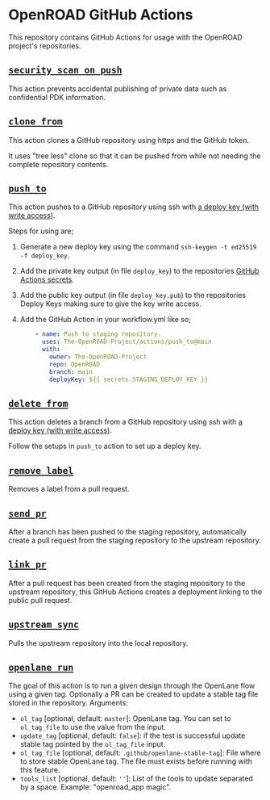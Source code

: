 # OpenROAD GitHub Actions

This repository contains GitHub Actions for usage with the OpenROAD project's
repositories.

## [`security_scan_on_push`](./security_scan_on_push)

This action prevents accidental publishing of private data such as confidential
PDK information.

## [`clone_from`](./clone_from)

This action clones a GitHub repository using https and the GitHub token.

It uses "tree less" clone so that it can be pushed from while not needing the
complete repository contents.

## [`push_to`](./push_to)

This action pushes to a GitHub repository using ssh with
[a deploy key (with write access)](https://docs.github.com/en/developers/overview/managing-deploy-keys#deploy-keys).

Steps for using are;

 1) Generate a new deploy key using the command `ssh-keygen -t ed25519 -f deploy_key`.

 2) Add the private key output (in file `deploy_key`) to the repositories
    [GitHub Actions secrets](https://docs.github.com/en/developers/overview/managing-deploy-keys#deploy-keys).

 3) Add the public key output (in file `deploy_key.pub`) to the repositories
    Deploy Keys making sure to give the key write access.

 4) Add the GitHub Action in your workflow.yml like so;
    ```yaml
        - name: Push to staging repository.
          uses: The-OpenROAD-Project/actions/push_to@main
          with:
            owner: The-OpenROAD-Project
            repo: OpenROAD
            branch: main
            deployKey: ${{ secrets.STAGING_DEPLOY_KEY }}
    ```

## [`delete_from`](./delete_from)

This action deletes a branch from a GitHub repository using ssh with
[a deploy key (with write access)](https://docs.github.com/en/developers/overview/managing-deploy-keys#deploy-keys).

Follow the setups in `push_to` action to set up a deploy key.

## [`remove_label`](./remove_label)

Removes a label from a pull request.

## [`send_pr`](./send_pr)

After a branch has been pushed to the staging repository, automatically create
a pull request from the staging repository to the upstream repository.

## [`link_pr`](./link_pr)

After a pull request has been created from the staging repository to the
upstream repository, this GitHub Actions creates a deployment linking to the
public pull request.

## [`upstream_sync`](./upstream_sync)

Pulls the upstream repository into the local repository.

## [`openlane_run`](./openlane_run)

The goal of this action is to run a given design through the OpenLane flow
using a given tag. Optionally a PR can be created to update a stable tag
file stored in the repository.
Arguments:
-   `ol_tag` [optional, default: `master`]: OpenLane tag. You can set to
    `ol_tag_file` to use the value from the input.
-   `update_tag` [optional, default: `false`]: if the test is successful
    update stable tag pointed by the `ol_tag_file` input.
-   `ol_tag_file` [optional, default: `.github/openlane-stable-tag`]: File
    where to store stable OpenLane tag. The file must exists before running
    with this feature.
-   `tools_list` [optional, default: `''`]: List of the tools to update
    separated by a space. Example: "openroad_app magic".
